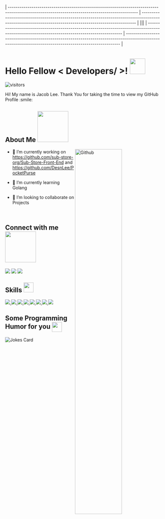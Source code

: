 | ----------------------------------------------------------------------------------------------------------------------------------------------- | --------------------------------------------------------------------------------------------------------------------------------------------------------- |
|<img align="center" src="https://github-readme-stats.vercel.app/api?username=desnlee&show_icons=true&theme=buefy&hide_border=true" alt="" />|<img align="center" src="https://github-readme-stats.vercel.app/api/top-langs/?username=desnlee&layout=compact&theme=buefy&hide_border=true" alt="" />|
| ----------------------------------------------------------------------------------------------------------------------------------------------- | --------------------------------------------------------------------------------------------------------------------------------------------------------- |

<h1> Hello Fellow < Developers/ >! <img src = "https://raw.githubusercontent.com/MartinHeinz/MartinHeinz/master/wave.gif" width = 50px> </h1>
<p align='center'>

![visitors](https://visitor-badge.glitch.me/badge?page_id=DesnLee.DesnLee)

</p>
<div size='24px'> Hi! My name is Jacob Lee. Thank You for taking the time to view my GitHub Profile :smile: 
</div>

<h2> About Me <img src = "https://media0.giphy.com/media/KDDpcKigbfFpnejZs6/giphy.gif?cid=ecf05e47oy6f4zjs8g1qoiystc56cu7r9tb8a1fe76e05oty&rid=giphy.gif" width = 100px></h2>

<img width="55%" align="right" alt="Github" src="https://raw.githubusercontent.com/onimur/.github/master/.resources/git-header.svg" />

- 🔭 I’m currently working on https://github.com/sub-store-org/Sub-Store-Front-End and https://github.com/DesnLee/PocketPurse

- 🌱 I’m currently learning Golang 

- 👯 I’m looking to collaborate on Projects 

<br>
  
<h2> Connect with me <img src='https://raw.githubusercontent.com/ShahriarShafin/ShahriarShafin/main/Assets/handshake.gif' width="100px"> </h2>
<a href = 'https://github.com/desnlee'> <img align= 'center' src="https://img.shields.io/badge/GitHub-100000?style=for-the-badge&logo=github&logoColor=white"/></a>
<a href = 'https://t.me/DesnLeeBot'> <img align= 'center' src="https://img.shields.io/badge/Telegram-2CA5E0?style=for-the-badge&logo=telegram&logoColor=white"/></a> 
<a href = 'mailto:jiakun.ui@gmail.com'> <img align= 'center' src="https://img.shields.io/badge/Gmail-D14836?style=for-the-badge&logo=gmail&logoColor=white"/></a>

<br>
  
<h2> Skills <img src = "https://media2.giphy.com/media/QssGEmpkyEOhBCb7e1/giphy.gif?cid=ecf05e47a0n3gi1bfqntqmob8g9aid1oyj2wr3ds3mg700bl&rid=giphy.gif" width = 32px> </h2>
<a href= '#-skills--' > <img src ='https://img.shields.io/badge/JavaScript-F7DF1E?style=for-the-badge&logo=javascript&logoColor=black'> </a>
<a href= '#-skills--' > <img src ='https://img.shields.io/badge/TypeScript-007ACC?style=for-the-badge&logo=typescript&logoColor=white'> </a>
<a href= '#-skills--' > <img src ='https://img.shields.io/badge/Go-00BFFF?style=for-the-badge&logo=go&logoColor=white'> </a>
<a href= '#-skills--' > <img src ='https://img.shields.io/badge/Vue.js-35495E?style=for-the-badge&logo=vue.js&logoColor=4FC08D'> </a>
<a href= '#-skills--' > <img src ='https://img.shields.io/badge/React-20232A?style=for-the-badge&logo=react&logoColor=61DAFB'> </a>
<a href= '#-skills--' > <img src ='https://img.shields.io/badge/Node.js-43853D?style=for-the-badge&logo=node.js&logoColor=white'> </a>
<a href= '#-skills--'> <img src ='https://img.shields.io/badge/MongoDB-4EA94B?style=for-the-badge&logo=mongodb&logoColor=white'> </a>
<a href= '#-skills--'> <img src ='https://img.shields.io/badge/sequelize-323330?style=for-the-badge&logo=sequelize&logoColor=blue'> </a>
  
<br>
  
<h2> Some Programming Humor for you <img align ='center' src='https://media2.giphy.com/media/UQDSBzfyiBKvgFcSTw/giphy.gif?cid=ecf05e47p3cd513axbek3f56ti3jzizq8hincw20jauyyfyw&rid=giphy.gif' width = '32px'></h2>

![Jokes Card](https://readme-jokes.vercel.app/api?theme=default)

<!-- <footer align='center'>README made with help of <a href='https://github.com/rahulbanerjee26/githubProfileReadmeGenerator'>githubProfileReadmeGenerator</a> </footer> -->
